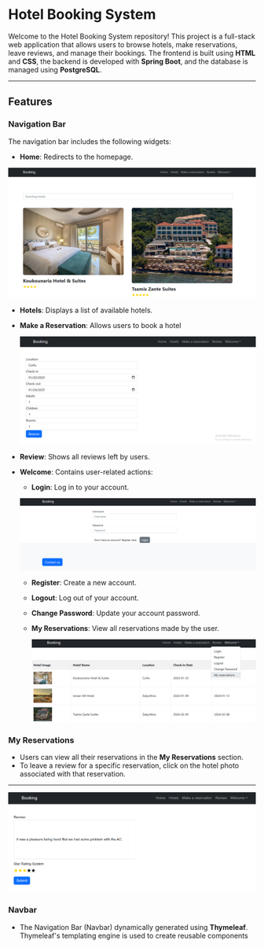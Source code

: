 # Hotel Booking System

Welcome to the Hotel Booking System repository! This project is a full-stack web application that allows users to browse hotels, make reservations, leave reviews, and manage their bookings. The frontend is built using **HTML** and **CSS**, the backend is developed with **Spring Boot**, and the database is managed using **PostgreSQL**.

---

## Features

### Navigation Bar
The navigation bar includes the following widgets:
- **Home**: Redirects to the homepage.
  
![Alt Text](images/home.png)

- **Hotels**: Displays a list of available hotels.
- **Make a Reservation**: Allows users to book a hotel
  
  ![Alt Text](images/reservation_details.png)
  
- **Review**: Shows all reviews left by users.
- **Welcome**: Contains user-related actions:
  - **Login**: Log in to your account.
    
  ![Alt Text](images/login.png)

  - **Register**: Create a new account.
  - **Logout**: Log out of your account.
  - **Change Password**: Update your account password.
  - **My Reservations**: View all reservations made by the user.
    
    ![Alt Text](images/reservations.png)


### My Reservations
- Users can view all their reservations in the **My Reservations** section.
- To leave a review for a specific reservation, click on the hotel photo associated with that reservation.

---
![Alt Text](images/rating_review.png)

### Navbar
- The Navigation Bar (Navbar) dynamically generated using **Thymeleaf**. Thymeleaf's templating engine is used to create reusable components
